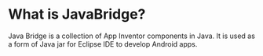 # What is JavaBridge? #

Java Bridge is a collection of App Inventor components in Java. It is used as a form of Java jar for Eclipse IDE to develop Android apps.